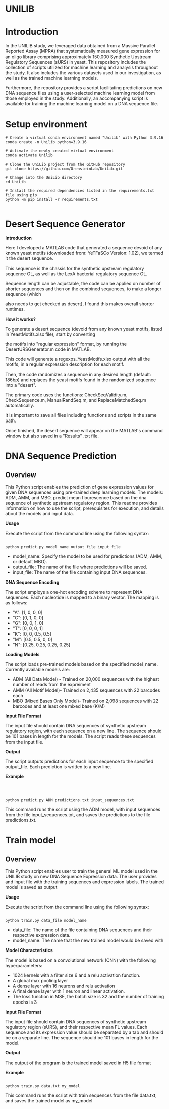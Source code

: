 # UNILIB

# Introduction

In the UNILIB study, we leveraged data obtained from a Massive Parallel Reported Assay (MPRA) that systematically measured gene expression for an oligo library comprising approximately 150,000 Synthetic Upstream Regulatory Sequences (sURS) in yeast. This repository includes the collection of scripts utilized for machine learning and analysis throughout the study. It also includes the various datasets used in our investigation, as well as the trained machine learning models.

Furthermore, the repository provides a script facilitating predictions on new DNA sequence files using a user-selected machine learning model from those employed in the study. Additionally, an accompanying script is available for training the machine learning model on a DNA sequence file.

# Setup environment

```
# Create a virtual conda environment named "Unilib" with Python 3.9.16
conda create -n Unilib python=3.9.16

# Activate the newly created virtual environment
conda activate Unilib

# Clone the UniLib project from the GitHub repository
git clone https://github.com/OrensteinLab/UniLib.git

# Change into the UniLib directory
cd UniLib

# Install the required dependencies listed in the requirements.txt file using pip
python -m pip install -r requirements.txt


```

  
# Desert Sequence Generator

**Introduction** 

Here I developed a MATLAB code that generated a sequence devoid of any known yeast motifs (downloaded from: YeTFaSCo Version: 1.02), we termed it the desert sequence.

This sequence is the chassis for the synthetic upstream regulatory sequence OL, as well as the LexA bacterial regulatory sequence OL.

Sequence length can be adjustable, the code can be applied on number of shorter sequences and then on the combined sequences, to make a longer sequence (which 

also needs to get checked as desert), I found this makes overall shorter runtimes.


**How it works?**

To generate a desert sequence (devoid from any known yeast motifs, listed in YeastMotifs.xlsx file), start by converting 

the motifs into "regular expression" format, by running the DesertURSGenerator.m code in MATLAB.

This code will generate a regexps_YeastMotifs.xlsx output with all the motifs, in a regular expression description for each motif.

Then, the code randomizes a sequence in any desired length (default: 186bp) and replaces the yeast motifs found in the randomized sequence into a "desert".

The primary code uses the functions: CheckSeqValidity.m, CheckSequence.m, ManualRandSeq.m, and ReplaceMatchedSeq.m automatically.

It is important to save all files indluding functions and scripts in the same path.
 
Once finished, the desert sequence will appear on the MATLAB's command window but also saved in a "Results" .txt file.


# DNA Sequence Prediction

## Overview ##


This Python script enables the prediction of  gene expression values for given DNA sequences using pre-trained deep learning models. The models: ADM, AMM, and MBO, predict mean flourescence based on the dna sequence of synthetic upstream regulatory region. This readme provides information on how to use the script, prerequisites for execution, and details about the models and input data.

**Usage**

Execute the script from the command line using the following syntax:<br>

```

python predict.py model_name output_file input_file

```

* model_name: Specify the model to be used for predictions (ADM, AMM, or default MBO).<br>
* output_file: The name of the file where predictions will be saved.<br>
* input_file: The name of the file containing input DNA sequences.<br>


**DNA Sequence Encoding**
  

The script employs a one-hot encoding scheme to represent DNA sequences. Each nucleotide is mapped to a binary vector. The mapping is as follows:
<br>

* "A": [1, 0, 0, 0]<br>
* "C": [0, 1, 0, 0]<br>
* "G": [0, 0, 1, 0]<br>
* "T": [0, 0, 0, 1]<br>
* "K": [0, 0, 0.5, 0.5]<br>
* "M": [0.5, 0.5, 0, 0]<br>
* "N": [0.25, 0.25, 0.25, 0.25]<br>


**Loading Models**

The script loads pre-trained models based on the specified model_name. Currently available models are:

* ADM (All Data Model) - Trained on 20,000 sequences with the highest number of reads from the expreiment<br>
* AMM (All Motif Model)- Trained on 2,435 sequences with 22 barcodes each <br>
* MBO (Mixed Bases Only Model)- Trained on 2,098 sequences with 22 barcodes and at least one mixed base (K/M) <br>


**Input File Format**


The input file should contain DNA sequences of synthetic upstream regulatory region, with each sequence on a new line. The sequence should be 101 bases in length for the models. The script reads these sequences from the input file.


**Output**

The script outputs predictions for each input sequence to the specified output_file. Each prediction is written to a new line.

**Example**

<br>


```

python predict.py ADM predictions.txt input_sequences.txt

```

This command runs the script using the ADM model, with input sequences from the file input_sequences.txt, and saves the predictions to the file predictions.txt.

# Train model

## Overview ##

This Python script enables user to train the general ML model used in the UNILIB study on new DNA Sequence Expression data. The user provides and input file with the training sequences and expression labels. The trained model is saved as output


**Usage**


Execute the script from the command line using the following syntax:<br>

```

python train.py data_file model_name

```

* data_file: The name of the file containing DNA sequences and their respective expression data.<br>
* model_name: The name that the new trained model would be saved with


**Model Characteristics**

The model is based on a convolutional network (CNN) with the following hyperparameters:

* 1024 kernels with a filter size 6 and a relu activation function.
* A global max pooling layer
* A dense layer with 16 neurons and relu activation
* A final dense layer with 1 neuron and linear activation.
* The loss function in MSE, the batch size is 32 and the number of training epochs is 3


**Input File Format**

The input file should contain DNA sequences of synthetic upstream regulatory region (sURS), and their respective mean FL values. Each sequence and its expression value should be separated by a tab and should be on a separate  line. The sequence should be 101 bases in length for the model. 

**Output**

The output of the program is the trained model saved in H5 file format

**Example**


```

python train.py data.txt my_model

```

This command runs the script with train sequences from the file data.txt, and saves the trained model as my_model



  
